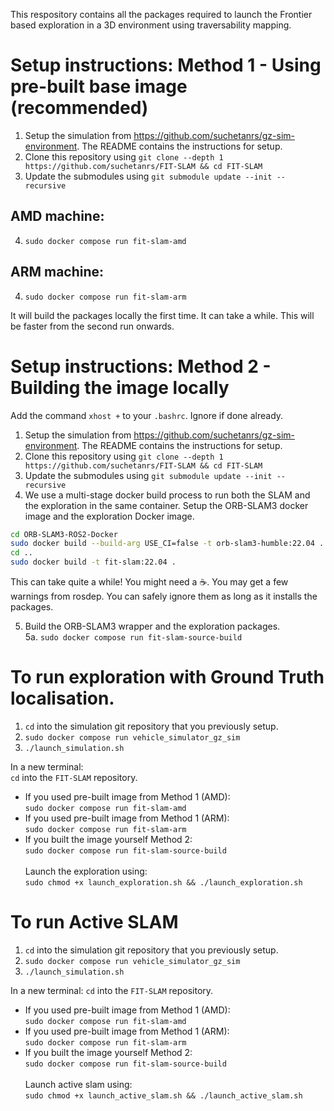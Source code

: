 This respository contains all the packages required to launch the Frontier based exploration in a 3D environment using traversability mapping.

# Setup instructions: Method 1 - Using pre-built base image (recommended)

1. Setup the simulation from https://github.com/suchetanrs/gz-sim-environment. The README contains the instructions for setup.
2. Clone this repository using ```git clone --depth 1 https://github.com/suchetanrs/FIT-SLAM && cd FIT-SLAM```
3. Update the submodules using ```git submodule update --init --recursive```
## AMD machine:
4. ```sudo docker compose run fit-slam-amd```<br>
## ARM machine:
4. ```sudo docker compose run fit-slam-arm```<br>

It will build the packages locally the first time. It can take a while. This will be faster from the second run onwards.

# Setup instructions: Method 2 - Building the image locally

Add the command ```xhost +``` to your ```.bashrc```. Ignore if done already.

1. Setup the simulation from https://github.com/suchetanrs/gz-sim-environment. The README contains the instructions for setup.
2. Clone this repository using ```git clone --depth 1 https://github.com/suchetanrs/FIT-SLAM && cd FIT-SLAM```
3. Update the submodules using ```git submodule update --init --recursive```
4. We use a multi-stage docker build process to run both the SLAM and the exploration in the same container.
Setup the ORB-SLAM3 docker image and the exploration Docker image.
```sh
cd ORB-SLAM3-ROS2-Docker
sudo docker build --build-arg USE_CI=false -t orb-slam3-humble:22.04 .
cd ..
sudo docker build -t fit-slam:22.04 .
``` 
This can take quite a while! You might need a ☕. You may get a few warnings from rosdep. You can safely ignore them as long as it installs the packages.

5. Build the ORB-SLAM3 wrapper and the exploration packages.<br>
5a. ```sudo docker compose run fit-slam-source-build```<br>

# To run exploration with Ground Truth localisation.

1. ```cd``` into the simulation git repository that you previously setup.
2. ```sudo docker compose run vehicle_simulator_gz_sim```
3. ```./launch_simulation.sh```

In a new terminal: <br>
```cd``` into the ```FIT-SLAM``` repository. <br>
- If you used pre-built image from Method 1 (AMD): <br>
```sudo docker compose run fit-slam-amd``` <br>
- If you used pre-built image from Method 1 (ARM): <br>
```sudo docker compose run fit-slam-arm``` <br>
- If you built the image yourself Method 2: <br>
```sudo docker compose run fit-slam-source-build``` <br> <br>
Launch the exploration using: <br>
```sudo chmod +x launch_exploration.sh && ./launch_exploration.sh```

# To run Active SLAM

1. ```cd``` into the simulation git repository that you previously setup.
2. ```sudo docker compose run vehicle_simulator_gz_sim```
3. ```./launch_simulation.sh```

In a new terminal: 
```cd``` into the ```FIT-SLAM``` repository. <br>
- If you used pre-built image from Method 1 (AMD): <br>
```sudo docker compose run fit-slam-amd``` <br>
- If you used pre-built image from Method 1 (ARM): <br>
```sudo docker compose run fit-slam-arm``` <br>
- If you built the image yourself Method 2: <br>
```sudo docker compose run fit-slam-source-build``` <br> <br>
Launch active slam using: <br>
```sudo chmod +x launch_active_slam.sh && ./launch_active_slam.sh```
